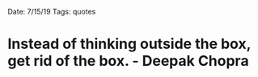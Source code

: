 
Date: 7/15/19
Tags: quotes

# Instead of thinking outside the box, get rid of the box. - Deepak Chopra
